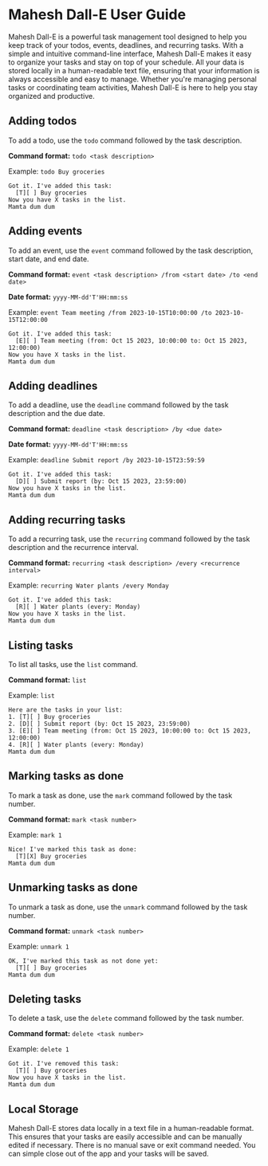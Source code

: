 # Mahesh Dall-E User Guide

Mahesh Dall-E is a powerful task management tool designed to help you keep track of your todos, events, deadlines, and recurring tasks. With a simple and intuitive command-line interface, Mahesh Dall-E makes it easy to organize your tasks and stay on top of your schedule. All your data is stored locally in a human-readable text file, ensuring that your information is always accessible and easy to manage. Whether you're managing personal tasks or coordinating team activities, Mahesh Dall-E is here to help you stay organized and productive.

## Adding todos

To add a todo, use the `todo` command followed by the task description.

**Command format:** `todo <task description>`

Example: `todo Buy groceries`

```
Got it. I've added this task:
  [T][ ] Buy groceries
Now you have X tasks in the list.
Mamta dum dum
```

## Adding events

To add an event, use the `event` command followed by the task description, start date, and end date.

**Command format:** `event <task description> /from <start date> /to <end date>`

**Date format:** `yyyy-MM-dd'T'HH:mm:ss`

Example: `event Team meeting /from 2023-10-15T10:00:00 /to 2023-10-15T12:00:00`

```
Got it. I've added this task:
  [E][ ] Team meeting (from: Oct 15 2023, 10:00:00 to: Oct 15 2023, 12:00:00)
Now you have X tasks in the list.
Mamta dum dum
```

## Adding deadlines

To add a deadline, use the `deadline` command followed by the task description and the due date.

**Command format:** `deadline <task description> /by <due date>`

**Date format:** `yyyy-MM-dd'T'HH:mm:ss`

Example: `deadline Submit report /by 2023-10-15T23:59:59`

```
Got it. I've added this task:
  [D][ ] Submit report (by: Oct 15 2023, 23:59:00)
Now you have X tasks in the list.
Mamta dum dum
```

## Adding recurring tasks

To add a recurring task, use the `recurring` command followed by the task description and the recurrence interval.

**Command format:** `recurring <task description> /every <recurrence interval>`

Example: `recurring Water plants /every Monday`

```
Got it. I've added this task:
  [R][ ] Water plants (every: Monday)
Now you have X tasks in the list.
Mamta dum dum
```

## Listing tasks

To list all tasks, use the `list` command.

**Command format:** `list`

Example: `list`

```
Here are the tasks in your list:
1. [T][ ] Buy groceries
2. [D][ ] Submit report (by: Oct 15 2023, 23:59:00)
3. [E][ ] Team meeting (from: Oct 15 2023, 10:00:00 to: Oct 15 2023, 12:00:00)
4. [R][ ] Water plants (every: Monday)
Mamta dum dum
```

## Marking tasks as done

To mark a task as done, use the `mark` command followed by the task number.

**Command format:** `mark <task number>`

Example: `mark 1`

```
Nice! I've marked this task as done:
  [T][X] Buy groceries
Mamta dum dum
```

## Unmarking tasks as done

To unmark a task as done, use the `unmark` command followed by the task number.

**Command format:** `unmark <task number>`

Example: `unmark 1`

```
OK, I've marked this task as not done yet:
  [T][ ] Buy groceries
Mamta dum dum
```

## Deleting tasks

To delete a task, use the `delete` command followed by the task number.

**Command format:** `delete <task number>`

Example: `delete 1`

```
Got it. I've removed this task:
  [T][ ] Buy groceries
Now you have X tasks in the list.
Mamta dum dum
```

## Local Storage

Mahesh Dall-E stores data locally in a text file in a human-readable format. This ensures that your tasks are easily accessible and can be manually edited if necessary.
There is no manual save or exit command needed. You can simple close out of the app and your tasks will be saved.